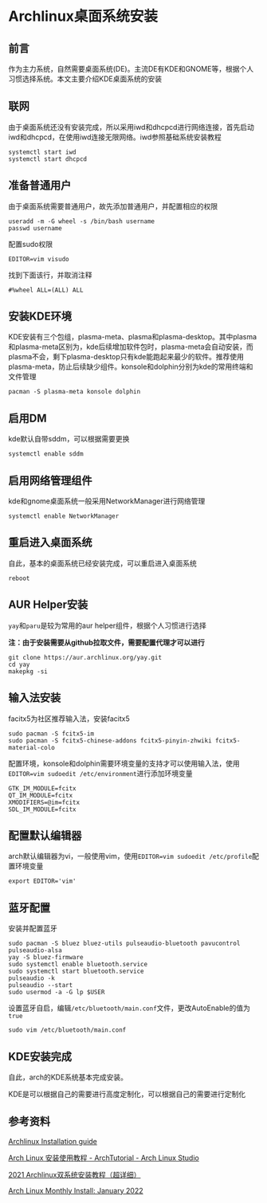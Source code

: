 # Archlinux桌面系统安装


## 前言

作为主力系统，自然需要桌面系统(DE)。主流DE有KDE和GNOME等，根据个人习惯选择系统。本文主要介绍KDE桌面系统的安装

## 联网

由于桌面系统还没有安装完成，所以采用iwd和dhcpcd进行网络连接，首先启动iwd和dhcpcd，在使用iwd连接无限网络。iwd参照基础系统安装教程

```code
systemctl start iwd
systemctl start dhcpcd
```

## 准备普通用户

由于桌面系统需要普通用户，故先添加普通用户，并配置相应的权限

```code
useradd -m -G wheel -s /bin/bash username
passwd username
```

配置sudo权限

```code
EDITOR=vim visudo
```

找到下面该行，并取消注释

```sudoers
#%wheel ALL=(ALL) ALL
```

## 安装KDE环境

KDE安装有三个包组，plasma-meta、plasma和plasma-desktop。其中plasma和plasma-meta区别为，kde后续增加软件包时，plasma-meta会自动安装，而plasma不会，剩下plasma-desktop只有kde能跑起来最少的软件。推荐使用plasma-meta，防止后续缺少组件。konsole和dolphin分别为kde的常用终端和文件管理

```code
pacman -S plasma-meta konsole dolphin
```

## 启用DM

kde默认自带sddm，可以根据需要更换

```code
systemctl enable sddm
```

## 启用网络管理组件

kde和gnome桌面系统一般采用NetworkManager进行网络管理

```code
systemctl enable NetworkManager
```

## 重启进入桌面系统

自此，基本的桌面系统已经安装完成，可以重启进入桌面系统

```code
reboot
```

## AUR Helper安装

`yay`和`paru`是较为常用的aur helper组件，根据个人习惯进行选择

**注：由于安装需要从github拉取文件，需要配置代理才可以进行**

```code
git clone https://aur.archlinux.org/yay.git
cd yay
makepkg -si
```

## 输入法安装

facitx5为社区推荐输入法，安装facitx5

```code
sudo pacman -S fcitx5-im
sudo pacman -S fcitx5-chinese-addons fcitx5-pinyin-zhwiki fcitx5-material-colo
```

配置环境，konsole和dolphin需要环境变量的支持才可以使用输入法，使用`EDITOR=vim sudoedit /etc/environment`进行添加环境变量

```code
GTK_IM_MODULE=fcitx
QT_IM_MODULE=fcitx
XMODIFIERS=@im=fcitx
SDL_IM_MODULE=fcitx
```

## 配置默认编辑器

arch默认编辑器为vi，一般使用vim，使用`EDITOR=vim sudoedit /etc/profile`配置环境变量

```code
export EDITOR='vim'
```

## 蓝牙配置

安装并配置蓝牙

```code
sudo pacman -S bluez bluez-utils pulseaudio-bluetooth pavucontrol pulseaudio-alsa
yay -S bluez-firmware
sudo systemctl enable bluetooth.service
sudo systemctl start bluetooth.service
pulseaudio -k
pulseaudio --start
sudo usermod -a -G lp $USER
```

设置蓝牙自启，编辑`/etc/bluetooth/main.conf`文件，更改AutoEnable的值为`true`

```code
sudo vim /etc/bluetooth/main.conf 
```

## KDE安装完成

自此，arch的KDE系统基本完成安装。

KDE是可以根据自己的需要进行高度定制化，可以根据自己的需要进行定制化

## 参考资料

[Archlinux Installation guide](https://wiki.archlinux.org/title/installation_guide)

[Arch Linux 安装使用教程 - ArchTutorial - Arch Linux Studio](https://archlinuxstudio.github.io/ArchLinuxTutorial/#/)

[2021 Archlinux双系统安装教程（超详细）](https://zhuanlan.zhihu.com/p/138951848)

[Arch Linux Monthly Install: January 2022](https://www.youtube.com/watch?v=7btEUHjECAo&t=2362s)

